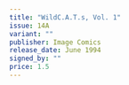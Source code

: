 ```yaml
---
title: "WildC.A.T.s, Vol. 1"
issue: 14A
variant: ""
publisher: Image Comics
release_date: June 1994
signed_by: ""
price: 1.5
---
```

